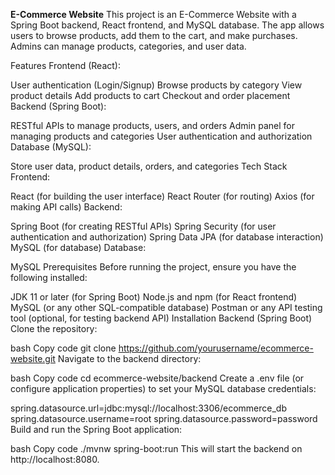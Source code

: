 **E-Commerce Website**
This project is an E-Commerce Website with a Spring Boot backend, React frontend, and MySQL database. The app allows users to browse products, add them to the cart, and make purchases. Admins can manage products, categories, and user data.

Features
Frontend (React):

User authentication (Login/Signup)
Browse products by category
View product details
Add products to cart
Checkout and order placement
Backend (Spring Boot):

RESTful APIs to manage products, users, and orders
Admin panel for managing products and categories
User authentication and authorization
Database (MySQL):

Store user data, product details, orders, and categories
Tech Stack
Frontend:

React (for building the user interface)
React Router (for routing)
Axios (for making API calls)
Backend:

Spring Boot (for creating RESTful APIs)
Spring Security (for user authentication and authorization)
Spring Data JPA (for database interaction)
MySQL (for database)
Database:

MySQL
Prerequisites
Before running the project, ensure you have the following installed:

JDK 11 or later (for Spring Boot)
Node.js and npm (for React frontend)
MySQL (or any other SQL-compatible database)
Postman or any API testing tool (optional, for testing backend API)
Installation
Backend (Spring Boot)
Clone the repository:

bash
Copy code
git clone https://github.com/yourusername/ecommerce-website.git
Navigate to the backend directory:

bash
Copy code
cd ecommerce-website/backend
Create a .env file (or configure application properties) to set your MySQL database credentials:

spring.datasource.url=jdbc:mysql://localhost:3306/ecommerce_db
spring.datasource.username=root
spring.datasource.password=password
Build and run the Spring Boot application:

bash
Copy code
./mvnw spring-boot:run
This will start the backend on http://localhost:8080.
